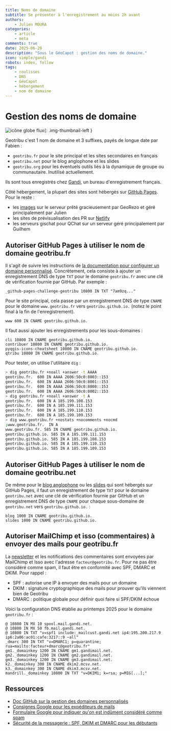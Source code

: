 ```yaml
---
title: Noms de domaine
subtitle: Se présenter à l'enregistrement au moins 2h avant
authors:
    - Julien MOURA
categories:
    - article
    - meta
comments: true
date: 2025-06-20
description: "Sous le GéoCapot : gestion des noms de domaine."
icon: simple/gandi
robots: index, follow
tags:
    - coulisses
    - DNS
    - GéoCapot
    - hébergement
    - nom de domaine
---
```


# Gestion des noms de domaine

![icône globe flux](https://cdn.geotribu.fr/img/internal/icons-rdp-news/flux.png "icône globe flux"){: .img-thumbnail-left }

Geotribu c'est 1 nom de domaine et 3 suffixes, payés de longue date par Fabien :

- `geotribu.fr` pour le site principal et les sites secondaires en français
- `geotribu.net` pour le blog anglophone et les slides
- `geotribu.org` pour les éventuels outils liés à la dynamique de groupe ou communautaire. Inutilisé actuellement.

Ils sont tous enregistrés chez [Gandi](https://www.gandi.net/), un bureau d'enregistrement français.

Côté hébergement, la plupart des sites sont hébergés sur [GitHub Pages](https://pages.github.com/). Pour le reste :

- les [images](../guides/cdn-images-hebergement.md) sur le serveur prêté gracieusement par GeoRezo et géré principalement par Julien
- les sites de prévisualisation des PR sur [Netlify](https://www.netlify.com/)
- les serveurs gischat pour QChat sur un serveur géré principalement par Guilhem

## Autoriser GitHub Pages à utiliser le nom de domaine geotribu.fr

Il s'agit de suivre les instructions de [la documentation pour configurer un domaine personnalisé](https://docs.github.com/fr/pages/configuring-a-custom-domain-for-your-github-pages-site/verifying-your-custom-domain-for-github-pages#verifying-a-domain-for-your-organization-site). Concrètement, cela consiste à ajouter un enregistrement DNS de type `TXT` pour le domaine `geotribu.fr` avec une clé de vérification fournie par GitHub. Par exemple :

```zone
_github-pages-challenge-geotribu 10800 IN TXT "7am9zq..."
```

Pour le site principal, cela passe par un enregistrement DNS de type `CNAME` pour le domaine `www.geotribu.fr` vers `geotribu.github.io.` (notez le point final à la fin de l'enregistrement).

```zone
www 600 IN CNAME geotribu.github.io.
```

Il faut aussi ajouter les enregistrements pour les sous-domaines :

```zone
cli 10800 IN CNAME geotribu.github.io.
contribuer 10800 IN CNAME geotribu.github.io.
pyqgis-icons-cheatsheet 10800 IN CNAME geotribu.github.io.
qtribu 10800 IN CNAME geotribu.github.io.
```

Pour tester, on utilise l'utilitaire `dig` :

```sh
> dig geotribu.fr +noall +answer -t AAAA
geotribu.fr.  600 IN AAAA 2606:50c0:8003::153
geotribu.fr.  600 IN AAAA 2606:50c0:8001::153
geotribu.fr.  600 IN AAAA 2606:50c0:8000::153
geotribu.fr.  600 IN AAAA 2606:50c0:8002::153
> dig geotribu.fr +noall +answer -t A
geotribu.fr.  600 IN A 185.199.108.153
geotribu.fr.  600 IN A 185.199.111.153
geotribu.fr.  600 IN A 185.199.110.153
geotribu.fr.  600 IN A 185.199.109.153
> dig www.geotribu.fr +nostats +nocomments +nocmd
;www.geotribu.fr.  IN A
www.geotribu.fr. 585 IN CNAME geotribu.github.io.
geotribu.github.io. 585 IN A 185.199.111.153
geotribu.github.io. 585 IN A 185.199.108.153
geotribu.github.io. 585 IN A 185.199.110.153
geotribu.github.io. 585 IN A 185.199.109.153
```

## Autoriser GitHub Pages à utiliser le nom de domaine geotribu.net

De même pour le [blog anglophone](https://blog.geotribu.net/) ou les [slides](https://slides.geotribu.net/) qui sont hébergés sur GitHub Pages, il faut un enregistrement de type `TXT` pour le domaine `geotribu.net` avec une clé de vérification fournie par GitHub et un enregistrement DNS de type `CNAME` pour chaque sous-domaine de `geotribu.net` vers `geotribu.github.io.` :

```zone
blog 1000 IN CNAME geotribu.github.io.
slides 1000 IN CNAME geotribu.github.io.
```

## Autoriser MailChimp et isso (commentaires) à envoyer des mails pour geotribu.fr

La [newsletter](./auto_newsletter.md) et les notifications des commentaires sont envoyées par MailChimp et Isso avec l'adresse `facteur@geotribu.fr`. Pour ne pas être considéré comme spam, il faut être en conformité avec SPF, DMARC et DKIM. Pour rappel :

- SPF : autorise une IP à envoyer des mails pour un domaine
- DKIM : signature cryptographique des mails pour prouver qu’ils viennent bien de Geotribu
- DMARC : politique globale pour définir quoi faire si SPF/DKIM échoue

Voici la configuration DNS établie au printemps 2025 pour le domaine `geotribu.fr` :

```zone
@ 10800 IN MX 10 spool.mail.gandi.net.
@ 10800 IN MX 50 fb.mail.gandi.net.
@ 10800 IN TXT "v=spf1 include:_mailcust.gandi.net ip4:195.200.217.9 ip6:2a06:ac01:cafe:3217::9 ~all"
_dmarc 300 IN TXT "v=DMARC1; p=quarantine; rua=mailto:facteur+dmarc@geotribu.fr"
gm1._domainkey 1200 IN CNAME gm1.gandimail.net.
gm2._domainkey 1200 IN CNAME gm2.gandimail.net.
gm3._domainkey 1200 IN CNAME gm3.gandimail.net.
k2._domainkey 300 IN CNAME dkim2.mcsv.net.
k3._domainkey 300 IN CNAME dkim3.mcsv.net.
mandrill._domainkey 10800 IN TXT "v=DKIM1; k=rsa; p=MIG[...];"
```

## Ressources

- [Doc GitHub sur la gestion des domaines personnalisés](https://docs.github.com/fr/pages/configuring-a-custom-domain-for-your-github-pages-site/about-custom-domains-and-github-pages)
- [Consignes Google pour les expéditeurs de mails](https://support.google.com/a/answer/81126)
- [Formulaire Google pour indiquer qu'on est indûment considéré comme spam](https://mail.google.com/support/bin/request.py?contact_type=bulk_send&hl=fr)
- [Sécurité de la messagerie : SPF, DKIM et DMARC pour les débutants](https://www.it-connect.fr/securite-messagerie-spf-dkim-dmarc-pour-les-debutants/)
